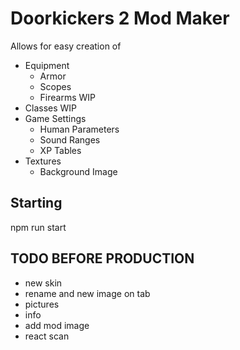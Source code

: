 # Doorkickers 2 Mod Maker

Allows for easy creation of

- Equipment
  - Armor
  - Scopes
  - Firearms WIP
- Classes WIP
- Game Settings
  - Human Parameters
  - Sound Ranges
  - XP Tables
- Textures
  - Background Image

## Starting

npm run start

## TODO BEFORE PRODUCTION

- new skin
- rename and new image on tab
- pictures
- info
- add mod image
- react scan
